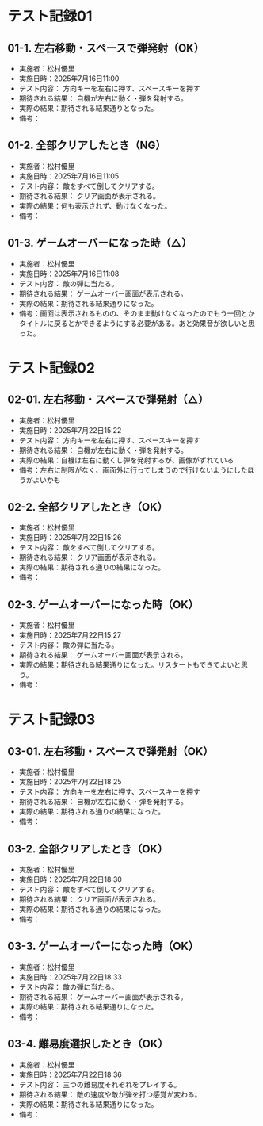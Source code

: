 # テスト記録01

## 01-1. 左右移動・スペースで弾発射（OK）
- 実施者：松村優里
- 実施日時：2025年7月16日11:00
- テスト内容：
方向キーを左右に押す、スペースキーを押す
- 期待される結果：
自機が左右に動く・弾を発射する。
- 実際の結果：期待される結果通りとなった。
- 備考：

## 01-2. 全部クリアしたとき（NG）
- 実施者：松村優里
- 実施日時：2025年7月16日11:05
- テスト内容：
敵をすべて倒してクリアする。
- 期待される結果：
クリア画面が表示される。
- 実際の結果：何も表示されず、動けなくなった。
- 備考：

## 01-3. ゲームオーバーになった時（△）
- 実施者：松村優里
- 実施日時：2025年7月16日11:08
- テスト内容：
敵の弾に当たる。
- 期待される結果：
ゲームオーバー画面が表示される。
- 実際の結果：期待される結果通りになった。
- 備考：画面は表示されるものの、そのまま動けなくなったのでもう一回とかタイトルに戻るとかできるようにする必要がある。あと効果音が欲しいと思った。

# テスト記録02

## 02-01. 左右移動・スペースで弾発射（△）
- 実施者：松村優里
- 実施日時：2025年7月22日15:22
- テスト内容：
方向キーを左右に押す、スペースキーを押す
- 期待される結果：
自機が左右に動く・弾を発射する。
- 実際の結果：自機は左右に動くし弾を発射するが、画像がずれている
- 備考：左右に制限がなく、画面外に行ってしまうので行けないようにしたほうがよいかも

## 02-2. 全部クリアしたとき（OK）
- 実施者：松村優里
- 実施日時：2025年7月22日15:26
- テスト内容：
敵をすべて倒してクリアする。
- 期待される結果：
クリア画面が表示される。
- 実際の結果：期待される通りの結果になった。
- 備考：

## 02-3. ゲームオーバーになった時（OK）
- 実施者：松村優里
- 実施日時：2025年7月22日15:27
- テスト内容：
敵の弾に当たる。
- 期待される結果：
ゲームオーバー画面が表示される。
- 実際の結果：期待される結果通りになった。リスタートもできてよいと思う。
- 備考：


# テスト記録03

## 03-01. 左右移動・スペースで弾発射（OK）
- 実施者：松村優里
- 実施日時：2025年7月22日18:25
- テスト内容：
方向キーを左右に押す、スペースキーを押す
- 期待される結果：
自機が左右に動く・弾を発射する。
- 実際の結果：期待される通りの結果になった。
- 備考：

## 03-2. 全部クリアしたとき（OK）
- 実施者：松村優里
- 実施日時：2025年7月22日18:30
- テスト内容：
敵をすべて倒してクリアする。
- 期待される結果：
クリア画面が表示される。
- 実際の結果：期待される通りの結果になった。
- 備考：

## 03-3. ゲームオーバーになった時（OK）
- 実施者：松村優里
- 実施日時：2025年7月22日18:33
- テスト内容：
敵の弾に当たる。
- 期待される結果：
ゲームオーバー画面が表示される。
- 実際の結果：期待される結果通りになった。
- 備考：

## 03-4. 難易度選択したとき（OK）
- 実施者：松村優里
- 実施日時：2025年7月22日18:36
- テスト内容：
三つの難易度それぞれをプレイする。
- 期待される結果：
敵の速度や敵が弾を打つ感覚が変わる。
- 実際の結果：期待される結果通りになった。
- 備考：